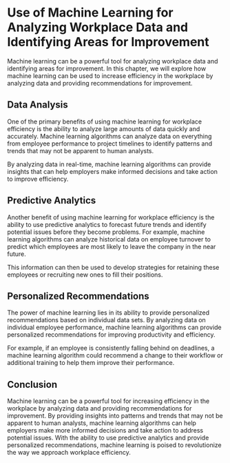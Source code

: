 Use of Machine Learning for Analyzing Workplace Data and Identifying Areas for Improvement
==================================================================================================================================================

Machine learning can be a powerful tool for analyzing workplace data and identifying areas for improvement. In this chapter, we will explore how machine learning can be used to increase efficiency in the workplace by analyzing data and providing recommendations for improvement.

Data Analysis
-------------

One of the primary benefits of using machine learning for workplace efficiency is the ability to analyze large amounts of data quickly and accurately. Machine learning algorithms can analyze data on everything from employee performance to project timelines to identify patterns and trends that may not be apparent to human analysts.

By analyzing data in real-time, machine learning algorithms can provide insights that can help employers make informed decisions and take action to improve efficiency.

Predictive Analytics
--------------------

Another benefit of using machine learning for workplace efficiency is the ability to use predictive analytics to forecast future trends and identify potential issues before they become problems. For example, machine learning algorithms can analyze historical data on employee turnover to predict which employees are most likely to leave the company in the near future.

This information can then be used to develop strategies for retaining these employees or recruiting new ones to fill their positions.

Personalized Recommendations
----------------------------

The power of machine learning lies in its ability to provide personalized recommendations based on individual data sets. By analyzing data on individual employee performance, machine learning algorithms can provide personalized recommendations for improving productivity and efficiency.

For example, if an employee is consistently falling behind on deadlines, a machine learning algorithm could recommend a change to their workflow or additional training to help them improve their performance.

Conclusion
----------

Machine learning can be a powerful tool for increasing efficiency in the workplace by analyzing data and providing recommendations for improvement. By providing insights into patterns and trends that may not be apparent to human analysts, machine learning algorithms can help employers make more informed decisions and take action to address potential issues. With the ability to use predictive analytics and provide personalized recommendations, machine learning is poised to revolutionize the way we approach workplace efficiency.


